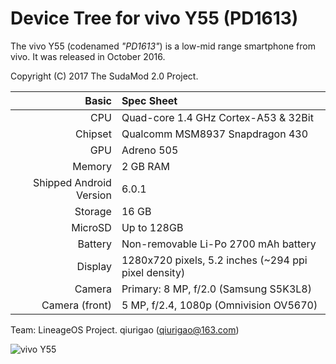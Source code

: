 Device Tree for vivo Y55 (PD1613)
===========================================

The vivo Y55  (codenamed _"PD1613"_) is a low-mid range smartphone from vivo.
It was released in October 2016.

Copyright (C) 2017 The SudaMod 2.0 Project.

Basic   | Spec Sheet
-------:|:-------------------------
CPU     | Quad-core 1.4 GHz Cortex-A53 & 32Bit
Chipset | Qualcomm MSM8937 Snapdragon 430
GPU     | Adreno 505
Memory  | 2 GB RAM
Shipped Android Version | 6.0.1
Storage | 16 GB
MicroSD | Up to 128GB
Battery | Non-removable Li-Po 2700 mAh battery
Display | 1280x720 pixels, 5.2 inches (~294 ppi pixel density)
Camera  | Primary: 8 MP, f/2.0 (Samsung S5K3L8)
Camera (front)	| 5 MP, f/2.4, 1080p (Omnivision OV5670)

Team:
LineageOS Project.
qiurigao (qiurigao@163.com)

![vivo Y55](http://files.vivo.com.cn/static/www/vivo/y55/gallery/y55-b-1.jpg "vivo Y55")
